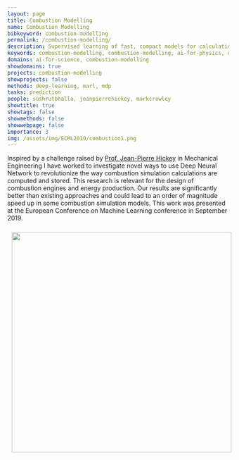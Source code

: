 ```yaml
---
layout: page
title: Combustion Modelling
name: Combustion Modelling
bibkeyword: combustion-modelling
permalink: /combustion-modelling/
description: Supervised learning of fast, compact models for calculations needed to simulate combustion. 
keywords: combustion-modelling, combustion-modelling, ai-for-physics, digital-chemistry, chemgymrl, ai-for-physics, ai-for-science, deep-learning, marl, mdp, prediction
domains: ai-for-science, combustion-modelling
showdomains: true
projects: combustion-modelling
showprojects: false
methods: deep-learning, marl, mdp
tasks: prediction
people: sushrutbhalla, jeanpierrehickey, markcrowley
showtitle: true
showtags: false
showmethods: false
showwebpage: false
importance: 3
img: /assets/img/ECML2019/combustion1.png
---
```

Inspired by a challenge raised by [Prof. Jean-Pierre Hickey](/people/jeanpierrehickey/) in Mechanical Engineering I have worked to investigate novel ways to use Deep Neural Network to revolutionize the way combustion simulation calculations are computed and stored. 
This research is relevant for the design of combustion engines and energy production. 
Our results are significantly better than existing approaches and could lead to an order of magnitude speed up in some combustion simulation models. This work was presented at the European Conference on Machine Learning conference in September 2019. 


<img src="/assets/img/ECML2019/combustionnetwork.png" style="width: 500px; padding: 10px; align: center;">




